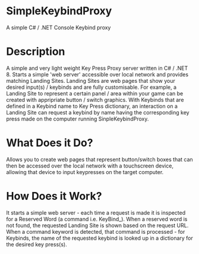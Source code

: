 # SimpleKeybindProxy
A simple C# / .NET Console Keybind proxy


# Description
A simple and very light weight Key Press Proxy server written in C# / .NET 8.  Starts a simple 'web server' accessible over local network and provides matching Landing Sites.  Landing Sites are web pages that show your desired input(s) / keybinds and are fully customisable.  For example, a Landing Site to represent a certain panel / area within your game can be created with appripriate button / switch graphics.  With Keybinds that are defined in a Keybind name to Key Press dictionary, an interaction on a Landing Site can request a keybind by name having the corresponding key press made on the computer running SinpleKeybindProxy.


# What Does it Do?
Allows you to create web pages that represent button/switch boxes that can then be accessed over the local network with a touchscreen device, allowing that device to input keypresses on the target computer.


# How Does it Work?
It starts a simple web server - each time a request is made it is inspected for a Reserved Word (a command i.e. KeyBind_).  When a reserved word is not found, the requested Landing Site is shown based on the request URL.  When a command keyword is detected, that command is processed - for Keybinds, the name of the requested keybind is looked up in a dictionary for the desired key press(s).
